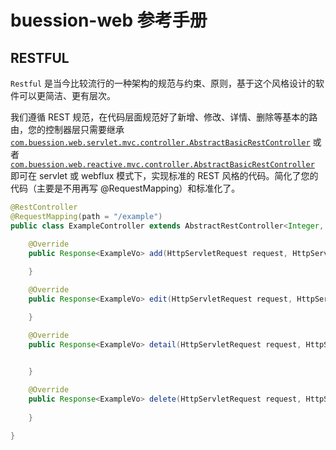 # buession-web 参考手册


## RESTFUL


`Restful` 是当今比较流行的一种架构的规范与约束、原则，基于这个风格设计的软件可以更简洁、更有层次。

我们遵循 REST 规范，在代码层面规范好了新增、修改、详情、删除等基本的路由，您的控制器层只需要继承 [`com.buession.web.servlet.mvc.controller.AbstractBasicRestController`](https://javadoc.io/static/com.buession/buession-web/2.0.2/com/buession/web/servlet/mvc/controller/AbstractBasicRestController.html) 或者 [`com.buession.web.reactive.mvc.controller.AbstractBasicRestController`](https://javadoc.io/static/com.buession/buession-web/2.0.2/com/buession/web/reactive/mvc/controller/AbstractBasicRestController.html) 即可在 servlet 或 webflux 模式下，实现标准的 REST 风格的代码。简化了您的代码（主要是不用再写 @RequestMapping）和标准化了。

```java
@RestController
@RequestMapping(path = "/example")
public class ExampleController extends AbstractRestController<Integer, ExampleDto, ExampleVo> {

	@Override
	public Response<ExampleVo> add(HttpServletRequest request, HttpServletResponse response, @RequestBody ExampleDto example){
		
	}

	@Override
	public Response<ExampleVo> edit(HttpServletRequest request, HttpServletResponse response, @PathVariable(name = "id") Integer id, @RequestBody ExampleDto example){

	}

	@Override
	public Response<ExampleVo> detail(HttpServletRequest request, HttpServletResponse response, @PathVariable(name = "id") Integer id){
		

	}

	@Override
	public Response<ExampleVo> delete(HttpServletRequest request, HttpServletResponse response, @PathVariable(name = "id") Integer id){
		
	}

}
```
